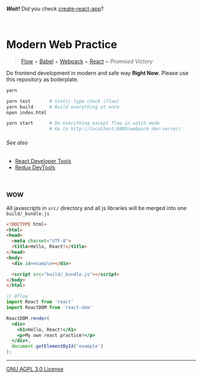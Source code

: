 **_Wait!_** Did you check [create-react-app]?

<br>

Modern Web Practice
========
> [Flow] + [Babel] + [Webpack] + [React] = *Promised Victory*

Do frontend development in modern and safe way **Right Now**. Please use this
repository as boilerplate.

```bash
yarn

yarn test       # Static type check (flow)
yarn build      # Build everything at once
open index.html

yarn start      # Do everything except flow in watch mode
                # Go to http://localhost:8080/webpack-dev-server/
```
###### See also
- [React Developer Tools]
- [Redux DevTools]

<br>

### WOW
All javascripts in `src/` directory and all js libraries will be merged into one
`build/_bundle.js`
```html
<!DOCTYPE html>
<html>
<head>
  <meta charset="UTF-8">
  <title>Hello, React!</title>
</head>
<body>
  <div id=example></div>

  <script src="build/_bundle.js"></script>
</body>
</html>
```
```jsx
// @flow
import React from 'react'
import ReactDOM from 'react-dom'

ReactDOM.render(
  <div>
    <h1>Hello, React!</h1>
    <p>My own react practice!</p>
  </div>,
  document.getElementById('example')
);
```

--------

[GNU AGPL 3.0 License](LICENSE.md)

[create-react-app]: https://github.com/facebookincubator/create-react-app
[Flow]: http://flowtype.org/
[Babel]: https://babeljs.io/
[React]: https://facebook.github.io/react/
[Webpack]: https://webpack.github.io/
[React Developer Tools]: https://chrome.google.com/webstore/detail/react-developer-tools/fmkadmapgofadopljbjfkapdkoienihi
[Redux DevTools]: https://chrome.google.com/webstore/detail/redux-devtools/lmhkpmbekcpmknklioeibfkpmmfibljd
